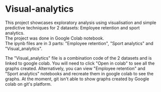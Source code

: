 # Visual-analytics
This project showcases exploratory analysis using visualisation and simple predictive techniques for 2 datasets: Employee retention and sport analytics.  
The project was done in Google Colab notebook.  
The ipynb files are in 3 parts: "Employee retention", "Sport analytics" and "Visual_analytics". 

The "Visual_analytics" file is a combination code of the 2 datasets and is linked to google colab. You will need to click "Open in colab" to see all the graphs created.
Alternatively, you can view "Employee retention" and "Sport analytics" notebooks and recreate them in google colab to see the graphs. At the moment, git isn't able to show graphs created by Google colab on git's platform.

